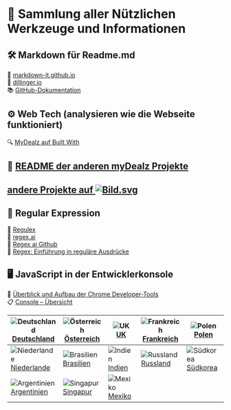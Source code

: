 # 🧰 Sammlung aller Nützlichen Werkzeuge und Informationen  

## 🛠️  Markdown für Readme.md
🔗 [markdown-it.github.io](https://markdown-it.github.io/)  
🔗 [dillinger.io]( https://dillinger.io/)  
📚 [GitHub-Dokumentation](https://docs.github.com/de/get-started/writing-on-github/getting-started-with-writing-and-formatting-on-github/basic-writing-and-formatting-syntax)
  
## ⚙️ Web Tech (analysieren wie die Webseite funktioniert)
🔍 [MyDealz auf Built With](https://builtwith.com/?https%3a%2f%2fwww.mydealz.de%2f)
  
## 📘 [README der anderen myDealz Projekte](https://github.com/9jS2PL5T/mydealz-Manager/tree/main/andere%20myDealz%20Projekte)  
## [andere Projekte auf ![Bild.svg](https://www.mydealz.de/assets/img/logo/default-dark_d4804.svg)](https://github.com/9jS2PL5T/mydealz-Manager/tree/main/andere%20myDealz%20Projekte)

  
## 🧩 Regular Expression  
🧠 [Regulex](https://jex.im/regulex/#!flags=&re=%5E(a%7Cb)*%3F%24)  
🤖 [regex.ai](https://regex.ai/)  
💾 [Regex ai Github](https://huqedato.github.io/RegexAI/)  
📖 [Regex: Einführung in reguläre Ausdrücke](https://www.afaik.de/einfuehrung-in-regular-expressions/)
  
## 🖥️ JavaScript in der Entwicklerkonsole  
🧭 [Überblick und Aufbau der Chrome Developer-Tools](https://kulturbanause.de/blog/die-chrome-entwicklertools-devtools-fuer-designer-und-einsteiger/#h-uberblick-und-aufbau-der-chrome-developer-tools)  
📋 [Console – Übersicht ](https://developer.chrome.com/docs/devtools/console?hl=de)
  
| ![Deutschland](https://flagcdn.com/60x45/de.png)<br>[Deutschland](https://www.mydealz.de) | ![Österreich](https://flagcdn.com/60x45/at.png)<br>[Österreich](https://www.preisjaeger.at) | ![UK](https://flagcdn.com/60x45/gb.png)<br>[UK](https://www.hotukdeals.com) | ![Frankreich](https://flagcdn.com/60x45/fr.png)<br>[Frankreich](https://www.dealabs.com) | ![Polen](https://flagcdn.com/60x45/pl.png)<br>[Polen](https://www.pepper.pl) |
|---|---|---|---|---|
| ![Niederlande](https://flagcdn.com/60x45/nl.png)<br>[Niederlande](https://nl.pepper.com) | ![Brasilien](https://flagcdn.com/60x45/br.png)<br>[Brasilien](https://www.pelando.com.br) | ![Indien](https://flagcdn.com/60x45/in.png)<br>[Indien](https://www.desidime.com) | ![Russland](https://flagcdn.com/60x45/ru.png)<br>[Russland](https://www.pepper.ru) | ![Südkorea](https://flagcdn.com/60x45/kr.png)<br>[Südkorea](https://www.pepper.co.kr) |
| ![Argentinien](https://flagcdn.com/60x45/ar.png)<br>[Argentinien](https://www.buenosdeals.com) | ![Singapur](https://flagcdn.com/60x45/sg.png)<br>[Singapur](https://www.pelando.sg) | ![Mexiko](https://flagcdn.com/60x45/mx.png)<br>[Mexiko](https://www.promodescuentos.com) |  |  |
